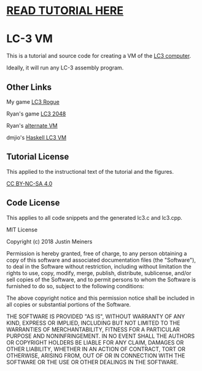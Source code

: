 # [READ TUTORIAL HERE](https://justinmeiners.github.io/lc3-vm/)

# LC-3 VM

This is a tutorial and source code for creating a VM of the  [LC3 computer](https://en.wikipedia.org/wiki/LC-3). 

Ideally, it will run any LC-3 assembly program.

## Other Links

My game [LC3 Rogue](https://github.com/justinmeiners/lc3-rogue)

Ryan's game [LC3 2048](https://github.com/rpendleton/lc3-2048)

Ryan's [alternate VM](https://github.com/rpendleton/c-lc3sim)

dmjio's [Haskell LC3 VM](https://github.com/dmjio/LC3)

## Tutorial License

This applied to the instructional text of the tutorial and the figures.

[CC BY-NC-SA 4.0](http://creativecommons.org/licenses/by-nc-sa/4.0/)

## Code License

This applies to all code snippets and the generated lc3.c and lc3.cpp.

MIT License

Copyright (c) 2018 Justin Meiners

Permission is hereby granted, free of charge, to any person obtaining a copy of this software and associated documentation files (the "Software"), to deal in the Software without restriction, including without limitation the rights to use, copy, modify, merge, publish, distribute, sublicense, and/or sell copies of the Software, and to permit persons to whom the Software is furnished to do so, subject to the following conditions:

The above copyright notice and this permission notice shall be included in all copies or substantial portions of the Software.

THE SOFTWARE IS PROVIDED "AS IS", WITHOUT WARRANTY OF ANY KIND, EXPRESS OR IMPLIED, INCLUDING BUT NOT LIMITED TO THE WARRANTIES OF MERCHANTABILITY, FITNESS FOR A PARTICULAR PURPOSE AND NONINFRINGEMENT. IN NO EVENT SHALL THE AUTHORS OR COPYRIGHT HOLDERS BE LIABLE FOR ANY CLAIM, DAMAGES OR OTHER LIABILITY, WHETHER IN AN ACTION OF CONTRACT, TORT OR OTHERWISE, ARISING FROM, OUT OF OR IN CONNECTION WITH THE SOFTWARE OR THE USE OR OTHER DEALINGS IN THE SOFTWARE.


